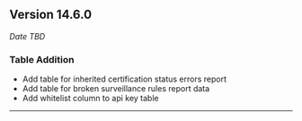 
## Version 14.6.0
_Date TBD_

### Table Addition
* Add table for inherited certification status errors report
* Add table for broken surveillance rules report data
* Add whitelist column to api key table

---
